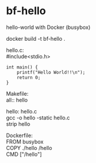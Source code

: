 # bf-hello
hello-world with Docker (busybox)


docker build -t bf-hello .  


hello.c:  
    #include<stdio.h>  

    int main() {  
    	printf("Hello World!!\n");  
    	return 0;  
    }  

Makefile:  
all:: hello  

hello: hello.c  
	gcc -o hello -static hello.c  
	strip hello  

Dockerfile:  
FROM busybox  
COPY ./hello /hello  
CMD ["/hello"]  

